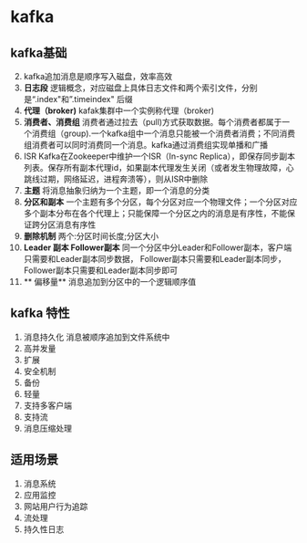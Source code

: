# kafka

## kafka基础
2. kafka追加消息是顺序写入磁盘，效率高效
3. **日志段** 逻辑概念，对应磁盘上具体日志文件和两个索引文件，分别是“.index"和”.timeindex" 后缀
4. **代理（broker)** kafak集群中一个实例称代理（broker)
5. **消费者、消费组**  消费者通过拉去（pull)方式获取数据。每个消费者都属于一个消费组（group).一个kafka组中一个消息只能被一个消费者消费；不同消费组消费者可以同时消费同一个消息。kafka通过消费组实现单播和广播
6. ISR Kafka在Zookeeper中维护一个ISR（In-sync Replica），即保存同步副本列表。保存所有副本代理id，如果副本代理发生关闭（或者发生物理故障，心跳线过期，网络延迟，进程奔溃等），则从ISR中删除
7. **主题** 将消息抽象归纳为一个主题，即一个消息的分类 
8. **分区和副本** 一个主题有多个分区，每个分区对应一个物理文件；一个分区对应多个副本分布在各个代理上；只能保障一个分区之内的消息是有序性，不能保证跨分区消息有序性
9. **删除机制** 两个:分区时间长度;分区大小
10. **Leader 副本 Follower副本** 同一个分区中分Leader和Follower副本，客户端只需要和Leader副本同步数据，
Follower副本只需要和Leader副本同步，Follower副本只需要和Leader副本同步即可
11. ** 偏移量** 消息追加到分区中的一个逻辑顺序值

## kafka 特性
1. 消息持久化 消息被顺序追加到文件系统中
2. 高并发量
3. 扩展
4. 安全机制
5. 备份
6. 轻量
7. 支持多客户端
8. 支持流
9. 消息压缩处理
## 适用场景
1. 消息系统
2. 应用监控
3. 网站用户行为追踪
4. 流处理
5. 持久性日志
